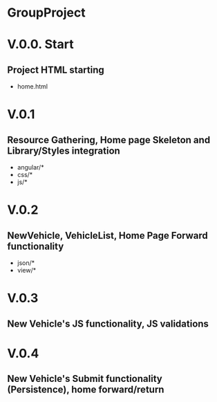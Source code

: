 # GroupProject

## ##################
#  V.0.0. Start    #
##  Project HTML starting
+ home.html

#  V.0.1    #
## Resource Gathering, Home page Skeleton and Library/Styles integration
+ angular/*
+ css/*
+ js/*

#  V.0.2    #
## NewVehicle, VehicleList, Home Page Forward functionality

+ json/*
+ view/*

#  V.0.3    #
## New Vehicle's JS functionality, JS validations 

#  V.0.4    #
## New Vehicle's Submit functionality (Persistence), home forward/return 